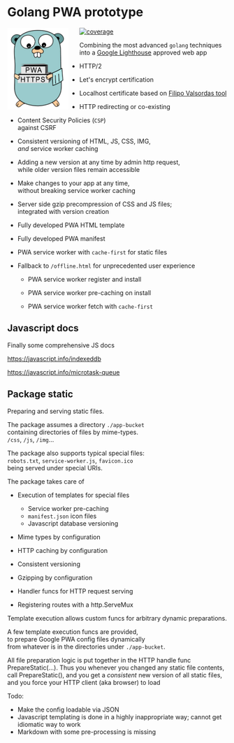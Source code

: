 # Golang PWA prototype

<img src="./app-bucket/img/mascot.webp" style="float: left; width:20%; min-width: 140px; max-width: 20%; margin-right:5%; margin-bottom: 2%;"> 

[![coverage](https://github.com/pbberlin/go-pwa/actions/workflows/codecov.yml/badge.svg)](https://github.com/pbberlin/go-pwa/actions/workflows/codecov.yml)

Combining the most advanced `golang` techniques  
into a [Google Lighthouse](https://github.com/GoogleChrome/Lighthouse) approved web app

* HTTP/2

* Let's encrypt certification

* Localhost certificate based on [Filipo Valsordas tool](https://github.com/FiloSottile/mkcert)

* HTTP redirecting or co-existing

* Content Security Policies (`CSP`)  
  against CSRF

* Consistent versioning of HTML, JS, CSS, IMG,  
  _and_ service worker caching

* Adding a new version at any time by admin http request,  
  while older version files remain accessible

* Make changes to your app at any time,  
  without breaking service worker caching

* Server side gzip precompression of CSS and JS files;  
  integrated with version creation

* Fully developed PWA HTML template

* Fully developed PWA manifest

* PWA service worker with `cache-first` for static files

* Fallback to `/offline.html` for unprecedented user experience

  * PWA service worker register and install

  * PWA service worker pre-caching on install

  * PWA service worker fetch with `cache-first`

## Javascript docs

Finally some comprehensive JS docs

<https://javascript.info/indexeddb>

<https://javascript.info/microtask-queue>

## Package static

Preparing and serving static files.  

The package assumes a directory `./app-bucket`  
containing directories of files by mime-types.  
`/css`, `/js`, `/img`...

The package also supports typical special files:  
`robots.txt`, `service-worker.js`, `favicon.ico`  
being served under special URIs.

The package takes care of

* Execution of templates for special files
  * Service worker pre-caching
  * `manifest.json` icon files
  * Javascript database versioning

* Mime types by configuration
* HTTP caching by configuration

* Consistent versioning

* Gzipping by configuration
* Handler funcs for HTTP request serving
* Registering routes with a http.ServeMux

Template execution allows custom funcs for arbitrary dynamic preparations.

A few template execution funcs are provided,  
to prepare Google PWA config files dynamically  
from whatever is in the directories under `./app-bucket`.

All file preparation logic is put together in the HTTP handle func PrepareStatic(...).
Thus you whenever you changed any static file contents,
call PrepareStatic(), and you get a _consistent_ new version of all static files,
and you force your HTTP client (aka browser) to load

Todo:

* Make the config loadable via JSON
* Javascript templating is done in a highly inappropriate way; cannot get idiomatic way to work
* Markdown with some pre-processing is missing
